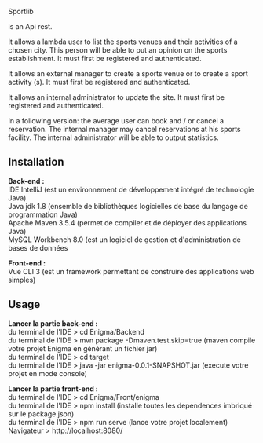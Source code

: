 Sportlib

is an Api rest.

It allows a lambda user to list the sports venues and their activities of a chosen city.
This person will be able to put an opinion on the sports establishment.
It must first be registered and authenticated.

It allows an external manager to create a sports venue or to create a sport activity (s).
It must first be registered and authenticated.

It allows an internal administrator to update the site.
It must first be registered and authenticated.

In a following version:
the average user can book and / or cancel a reservation.
The internal manager may cancel reservations at his sports facility.
The internal administrator will be able to output statistics.

## Installation

<strong>Back-end :</strong>  
IDE IntelliJ                        (est un environnement de développement intégré de technologie Java)  
Java jdk 1.8                        (ensemble de bibliothèques logicielles de base du langage de programmation Java)  
Apache Maven 3.5.4                  (permet de compiler et de déployer des applications Java)  
MySQL Workbench 8.0                 (est un logiciel de gestion et d'administration de bases de données  

<strong>Front-end :</strong>  
Vue CLI 3                           (est un framework permettant de construire des applications web simples)  

## Usage  

<strong>Lancer la partie back-end :</strong>  
du terminal de l'IDE > cd Enigma/Backend  
du terminal de l'IDE > mvn package -Dmaven.test.skip=true   (maven compile votre projet Enigma en générant un fichier jar)  
du terminal de l'IDE > cd target  
du terminal de l'IDE > java -jar enigma-0.0.1-SNAPSHOT.jar  (execute votre projet en mode console)   

<strong>Lancer la partie front-end :</strong>  
du terminal de l'IDE > cd Enigma/Front/enigma  
du terminal de l'IDE > npm install              (installe toutes les dependences imbriqué sur le package.json)  
du terminal de l'IDE > npm run serve            (lance votre projet localement)  
Navigateur >  http://localhost:8080/  
